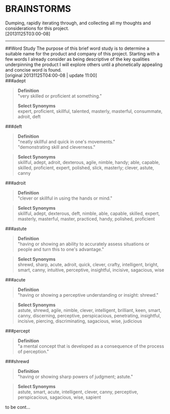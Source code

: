 BRAINSTORMS
===========
Dumping, rapidly iterating through, and collecting all my thoughts and considerations for this project.  
[20131125T03:00-08]

***

##Word Study
The purpose of this brief word study is to determine a suitable name for the product and company of this project. Starting with a few words I already consider as being descriptive of the key qualities underpinning the product I will explore others until a phonetically appealing and concise word is found.  
[original 20131125T04:00-08 | update 11:00]  
###adept

> **Definition**  
"very skilled or proficient at something."
>
> **Select Synonyms**  
expert, proficient,  skillful, talented, masterly, masterful, consummate, adroit, deft

###deft
> **Definition**  
"neatly skillful and quick in one's movements."  
"demonstrating skill and cleverness."

> **Select Synonyms**  
skillful, adept, adroit, dexterous, agile, nimble, handy; able, capable, skilled, proficient, expert, polished, slick, masterly; clever,  astute, canny

###adroit
> **Definition**  
"clever or skillful in using the hands or mind."

> **Select Synonyms**  
skillful, adept, dexterous, deft, nimble, able, capable, skilled, expert, masterly, masterful, master, practiced, handy, polished, proficient

###astute
> **Definition**  
"having or showing an ability to accurately assess situations or people and turn this to one's advantage."

> **Select Synonyms**  
shrewd, sharp, acute, adroit, quick, clever, crafty, intelligent, bright, smart, canny, intuitive, perceptive, insightful, incisive, sagacious, wise

###acute
> **Definition**  
"having or showing a perceptive understanding or insight: shrewd."

> **Select Synonyms**  
astute, shrewd,  agile, nimble, clever, intelligent, brilliant, keen, smart, canny, discerning, perceptive, perspicacious, penetrating, insightful, incisive, piercing, discriminating, sagacious, wise, judicious

###percept
> **Definition**  
"a mental concept that is developed as a consequence of the process of perception."

###shrewd
> **Definition**  
"having or showing sharp powers of judgment; astute."

> **Select Synonyms**  
astute, smart, acute, intelligent, clever, canny, perceptive, perspicacious, sagacious, wise, sapient

to be cont...
